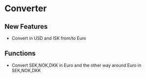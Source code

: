 # Converter

## New Features 
- Convert in USD and ISK from/to Euro

## Functions
- Convert SEK,NOK,DKK in Euro and the other way around Euro in SEK,NOK,DKK
